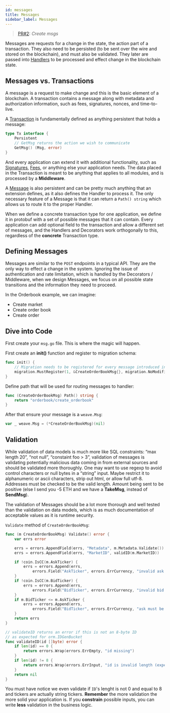 ```yaml
---
id: messages
title: Messages
sidebar_label: Messages
---
```


> [PR#2](https://github.com/iov-one/tutorial/pull/2): _Create msgs_

Messages are requests for a change in the state, the action part of a transaction. They also need to be persisted (to be sent over the wire and stored on the blockchain), and must also be validated. They later are passed into [Handlers](https://godoc.org/github.com/iov-one/weave#Handler) to be processed and effect change in the blockchain state.

## Messages vs. Transactions

A message is a request to make change and this is the basic element of a blockchain. A transaction contains a message along with metadata and authorization information, such as fees, signatures, nonces, and time-to-live.

A [Transaction](https://godoc.org/github.com/iov-one/weave#Tx) is fundamentally defined as anything persistent that holds a message:

```go
type Tx interface {
    Persistent
    // GetMsg returns the action we wish to communicate
    GetMsg() (Msg, error)
}
```

And every application can extend it with additional functionality, such as [Signatures](https://godoc.org/github.com/iov-one/weave/x/sigs#SignedTx), [Fees](https://godoc.org/github.com/iov-one/weave/x/cash#FeeTx), or anything else your application needs. The data placed in the Transaction is meant to be anything that applies to all modules, and is processed by a **Middleware**.

A [Message](https://godoc.org/github.com/iov-one/weave#Msg) is also persistent and can be pretty much anything that an extension defines, as it also defines the Handler to process it. The only necessary feature of a Message is that it can return a `Path() string` which allows us to route it to the proper Handler.

When we define a concrete transaction type for one application, we define it in protobuf with a set of possible messages that it can contain. Every application can add optional field to the transaction and allow a different set of messages, and the Handlers and Decorators work orthogonally to this, regardless of the **concrete** Transaction type.

## Defining Messages

Messages are similar to the `POST` endpoints in a typical API. They are the only way to effect a change in the system. Ignoring the issue of authentication and rate limitation, which is handled by the Decorators / Middleware, when we design Messages, we focus on all possible state transitions and the information they need to proceed.

In the Orderbook example, we can imagine:

- Create market
- Create order book
- Create order

## Dive into Code

First create your `msg.go` file. This is where the magic will happen.

First create an __init()__ function and register to migration schema:

```go
func init() {
    // Migration needs to be registered for every message introduced in the codec.
    migration.MustRegister(1, &CreateOrderBookMsg{}, migration.NoModification)
}
```

Define path that will be used for routing messages to handler:

```go
func (CreateOrderBookMsg) Path() string {
    return "orderbook/create_orderbook"
}
```

After that ensure your message is a `weave.Msg`:

```go
var _ weave.Msg = (*CreateOrderBookMsg)(nil)
```

## Validation

While validation of data models is much more like SQL constraints: “max length 20”, “not null”, “constaint foo > 3”, validation of messages is validating potentially malicious data coming in from external sources and should be validated more thoroughly. One may want to use regexp to avoid control characters or null bytes in a “string” input. Maybe restrict it to alphanumeric or ascii characters, strip out html, or allow full utf-8. Addresses must be checked to be the valid length. Amount being sent to be positive (else I send you -5 ETH and we have a **TakeMsg**, instead of **SendMsg**).

The validation of Messages should be a lot more thorough and well tested than the validation on data models, which is as much documentation of acceptable values as it is runtime security.

`Validate` method of `CreateOrderBookMsg`:

```go
func (m CreateOrderBookMsg) Validate() error {
    var errs error

    errs = errors.AppendField(errs, "Metadata", m.Metadata.Validate())
    errs = errors.AppendField(errs, "MarketID", validID(m.MarketID))

    if !coin.IsCC(m.AskTicker) {
        errs = errors.Append(errs,
            errors.Field("AskTicker", errors.ErrCurrency, "invalid ask ticker"))
    }
    if !coin.IsCC(m.BidTicker) {
        errs = errors.Append(errs,
            errors.Field("BidTicker", errors.ErrCurrency, "invalid bid ticker"))
    }
    if m.BidTicker <= m.AskTicker {
        errs = errors.Append(errs,
            errors.Field("BidTicker", errors.ErrCurrency, "ask must be before bid"))
    }
    return errs
}
```

```go
// validateID returns an error if this is not an 8-byte ID
// as expected for orm.IDGenBucket
func validateID(id []byte) error {
    if len(id) == 0 {
        return errors.Wrap(errors.ErrEmpty, "id missing")
    }
    if len(id) != 8 {
        return errors.Wrap(errors.ErrInput, "id is invalid length (expect 8 bytes)")
    }
    return nil
}
```

You must have notice we even validate if `ID`'s lenght is not 0 and equal to 8 and tickers are actually string tickers. **Remember** the more validation the more solid your application is. If you **constrain** possible inputs, you can write **less** validation in the business logic.
